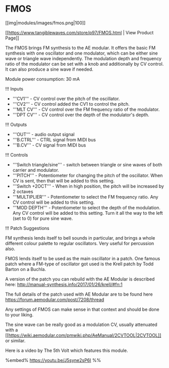 # FMOS
[[img|modules/images/fmos.png|100]]

[[https://www.tangiblewaves.com/store/p97/FMOS.html | View Product Page]]

The FMOS brings FM synthesis to the AE modular. It offers the basic FM synthesis with one oscillator and one modulator, which can be either sine wave or triangle wave independently. The modulation depth and frequency ratio of the modulator can be set with a knob and additionally by CV control. It can also produce a sine wave if needed.

Module power consumption: 30 mA

!!! Inputs
* '''CV1''' - CV control over the pitch of the oscillator.
* '''CV2''' - CV control added the CV1 to control the pitch.
* '''MLT CV''' - CV control over the FM frequency ratio of the modulator.
* '''DPT CV''' - CV control over the depth of the modulator's depth.

!!! Outputs
* '''OUT''' - audio output signal
* '''B.CTRL''' - CTRL signal from MIDI bus
* '''B.CV''' - CV signal from MIDI bus

!!! Controls
* '''Switch triangle/sine''' - switch between triangle or sine waves of both carrier and modulator.
* '''PITCH''' - Potentiometer for changing the pitch of the oscillator. When CV is sent, then that will be added to this setting.
* '''Switch +2OCT''' - When in high position, the pitch will be increased by 2 octaves
* '''MULTIPLIER''' - Potentiometer to select the FM frequency ratio. Any CV control will be added to this setting.
* '''MOD DEPTH''' - Potentiometer to select the depth of the modulation. Any CV control will be added to this setting. Turn it all the way to the left (set to 0) for pure sine wave.

!!! Patch Suggestions

FM synthesis lends itself to bell sounds in particular, and brings a whole different colour palette to regular oscillators. Very useful for percussion also.

FMOS lends itself to be used as the main oscillator in a patch. One famous patch where a FM-type of oscillator got used is the Krell patch by Todd Barton on a Buchla.

A version of the patch you can rebuild with the AE Modular is described here:
http://manual-synthesis.info/2017/01/26/krell/#fn:1 

The full details of the patch used with AE Modular are to be found here
https://forum.aemodular.com/post/7208/thread 

Any settings of FMOS can make sense in that context and should be done to your liking.

The sine wave can be really good as a modulation CV, usually attenuated with a [[https://wiki.aemodular.com/pmwiki.php/AeManual/2CVTOOL|2CVTOOL]] or similar. 

Here is a video by The 5th Volt which features this module.

%embed% https://youtu.be/J5syne2sP6I %%
